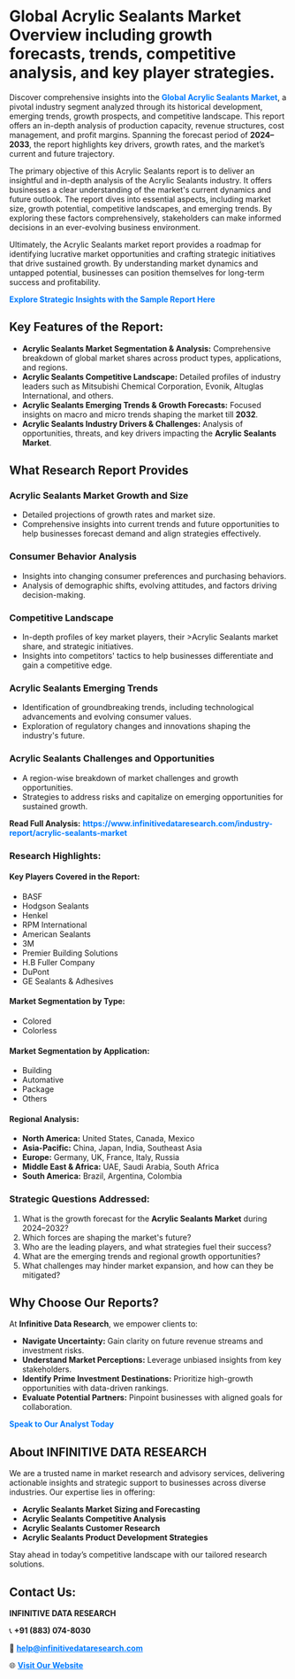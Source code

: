<h1>Global Acrylic Sealants Market Overview including growth forecasts, trends, competitive analysis, and key player strategies.</h1>
<p>
Discover comprehensive insights into the 
<a href="https://www.infinitivedataresearch.com/industry-report/acrylic-sealants-market" rel="dofollow" style="color: #007BFF; text-decoration: none;"><strong>Global Acrylic Sealants Market</strong></a>, a pivotal industry segment analyzed through its historical development, emerging trends, growth prospects, and competitive landscape. This report offers an in-depth analysis of production capacity, revenue structures, cost management, and profit margins. Spanning the forecast period of <strong>2024–2033</strong>, the report highlights key drivers, growth rates, and the market’s current and future trajectory.
</p>
<p>
The primary objective of this Acrylic Sealants report is to deliver an insightful and in-depth analysis of the Acrylic Sealants industry. It offers businesses a clear understanding of the market's current dynamics and future outlook. The report dives into essential aspects, including market size, growth potential, competitive landscapes, and emerging trends. By exploring these factors comprehensively, stakeholders can make informed decisions in an ever-evolving business environment.
</p>
<p>
Ultimately, the Acrylic Sealants market report provides a roadmap for identifying lucrative market opportunities and crafting strategic initiatives that drive sustained growth. By understanding market dynamics and untapped potential, businesses can position themselves for long-term success and profitability.
</p>
<p>
<a href="https://www.infinitivedataresearch.com/request-sample/reportId=105312" style="color: #007BFF; text-decoration: none;"><strong>Explore Strategic Insights with the Sample Report Here</strong></a>
</p>

<h2>Key Features of the Report:</h2>
<ul>
<li><strong>Acrylic Sealants Market Segmentation & Analysis:</strong> Comprehensive breakdown of global market shares across product types, applications, and regions.</li>
<li><strong>Acrylic Sealants Competitive Landscape:</strong> Detailed profiles of industry leaders such as Mitsubishi Chemical Corporation, Evonik, Altuglas International, and others.</li>
<li><strong>Acrylic Sealants Emerging Trends & Growth Forecasts:</strong> Focused insights on macro and micro trends shaping the market till <strong>2032</strong>.</li>
<li><strong>Acrylic Sealants Industry Drivers & Challenges:</strong> Analysis of opportunities, threats, and key drivers impacting the <strong>Acrylic Sealants Market</strong>.</li>
</ul>

<h2>What Research Report Provides</h2>
<h3>Acrylic Sealants Market Growth and Size</h3>
<ul>
<li>Detailed projections of growth rates and market size.</li>
<li>Comprehensive insights into current trends and future opportunities to help businesses forecast demand and align strategies effectively.</li>
</ul>

<h3>Consumer Behavior Analysis</h3>
<ul>
<li>Insights into changing consumer preferences and purchasing behaviors.</li>
<li>Analysis of demographic shifts, evolving attitudes, and factors driving decision-making.</li>
</ul>

<h3>Competitive Landscape</h3>
<ul>
<li>In-depth profiles of key market players, their >Acrylic Sealants market share, and strategic initiatives.</li>
<li>Insights into competitors' tactics to help businesses differentiate and gain a competitive edge.</li>
</ul>

<h3>Acrylic Sealants Emerging Trends</h3>
<ul>
<li>Identification of groundbreaking trends, including technological advancements and evolving consumer values.</li>
<li>Exploration of regulatory changes and innovations shaping the industry's future.</li>
</ul>

<h3>Acrylic Sealants Challenges and Opportunities</h3>
<ul>
<li>A region-wise breakdown of market challenges and growth opportunities.</li>
<li>Strategies to address risks and capitalize on emerging opportunities for sustained growth.</li>
</ul>
<p><strong>Read Full Analysis:</strong> <a href="https://www.infinitivedataresearch.com/industry-report/acrylic-sealants-market" rel="dofollow" style="color: #007BFF; text-decoration: none;"><strong>https://www.infinitivedataresearch.com/industry-report/acrylic-sealants-market</strong></a></p>
<h3>Research Highlights:</h3>
<h4>Key Players Covered in the Report:</h4>
<ul><li>BASF</li><li>Hodgson Sealants</li><li>Henkel</li><li>RPM International</li><li>American Sealants</li><li>3M</li><li>Premier Building Solutions</li><li>H.B Fuller Company</li><li>DuPont</li><li>GE Sealants &amp; Adhesives</li></ul>
<h4>Market Segmentation by Type:</h4>
<ul><li>Colored</li><li>Colorless</li></ul>
<h4>Market Segmentation by Application:</h4>
<ul><li>Building</li><li>Automative</li><li>Package</li><li>Others</li></ul>

<h4>Regional Analysis:</h4>
<ul>
<li><strong>North America:</strong> United States, Canada, Mexico</li>
<li><strong>Asia-Pacific:</strong> China, Japan, India, Southeast Asia</li>
<li><strong>Europe:</strong> Germany, UK, France, Italy, Russia</li>
<li><strong>Middle East & Africa:</strong> UAE, Saudi Arabia, South Africa</li>
<li><strong>South America:</strong> Brazil, Argentina, Colombia</li>
</ul>

<h3>Strategic Questions Addressed:</h3>
<ol>
<li>What is the growth forecast for the <strong>Acrylic Sealants Market</strong> during 2024–2032?</li>
<li>Which forces are shaping the market's future?</li>
<li>Who are the leading players, and what strategies fuel their success?</li>
<li>What are the emerging trends and regional growth opportunities?</li>
<li>What challenges may hinder market expansion, and how can they be mitigated?</li>
</ol>

<h2>Why Choose Our Reports?</h2>
<p>At <strong>Infinitive Data Research</strong>, we empower clients to:</p>
<ul>
<li><strong>Navigate Uncertainty:</strong> Gain clarity on future revenue streams and investment risks.</li>
<li><strong>Understand Market Perceptions:</strong> Leverage unbiased insights from key stakeholders.</li>
<li><strong>Identify Prime Investment Destinations:</strong> Prioritize high-growth opportunities with data-driven rankings.</li>
<li><strong>Evaluate Potential Partners:</strong> Pinpoint businesses with aligned goals for collaboration.</li>
</ul>
<p><a href="https://www.infinitivedataresearch.com/industry-report/acrylic-sealants-market" rel="dofollow" style="color: #007BFF; text-decoration: none;"><strong>Speak to Our Analyst Today</strong></a></p>

<h2>About INFINITIVE DATA RESEARCH</h2>
<p>We are a trusted name in market research and advisory services, delivering actionable insights and strategic support to businesses across diverse industries. Our expertise lies in offering:</p>
<ul>
<li><strong>Acrylic Sealants Market Sizing and Forecasting</strong></li>
<li><strong>Acrylic Sealants Competitive Analysis</strong></li>
<li><strong>Acrylic Sealants Customer Research</strong></li>
<li><strong>Acrylic Sealants Product Development Strategies</strong></li>
</ul>
<p>Stay ahead in today’s competitive landscape with our tailored research solutions.</p>

<h2>Contact Us:</h2>
<p><strong>INFINITIVE DATA RESEARCH</strong></p>
<p>📞 <strong>+91 (883) 074-8030</strong></p>
<p>📧 <strong><a href="mailto:help@infinitivedataresearch.com" style="color: #007BFF;">help@infinitivedataresearch.com</a></strong></p>
<p>🌐 <strong><a href="https://www.infinitivedataresearch.com" rel="dofollow" style="color: #007BFF;">Visit Our Website</a></strong></p>